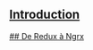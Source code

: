 ## [Introduction](https://github.com/fausfore/ngrx-guide/blob/master/documentations/introduction.md)
[## De Redux à Ngrx](https://github.com/fausfore/ngrx-guide/blob/master/documentations/step-1.md)

<!--stackedit_data:
eyJoaXN0b3J5IjpbLTYxOTU4NTkyM119
-->